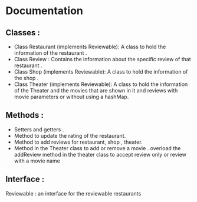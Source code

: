# Documentation
## Classes :
- Class Restaurant (implements Reviewable): A class to hold the information of the restaurant .
- Class Review : Contains the information about the specific review of that restaurant .
- Class Shop (implements Reviewable): A class to hold the information of the shop .
- Class Theater (implements Reviewable): A class to hold the information of the Theater
and the movies that are shown in it and reviews with movie parameters or without using a hashMap.

## Methods :
- Setters and getters .
- Method to update the rating of the restaurant.
- Method to add reviews for restaurant, shop , theater.
- Method in the Theater class to add or remove a movie .
  overload the addReview method in the theater class to accept review only or review with a movie name
## Interface :
Reviewable : an interface for the reviewable restaurants